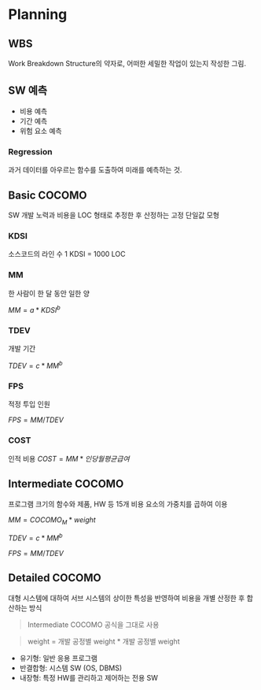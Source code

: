 # Planning

## WBS
Work Breakdown Structure의 약자로, 어떠한 세밀한 작업이 있는지 작성한 그림.

## SW 예측
- 비용 예측
- 기간 예측
- 위험 요소 예측

### Regression
과거 데이터를 아우르는 함수를 도출하여 미래를 예측하는 것.

## Basic COCOMO
SW 개발 노력과 비용을 LOC 형태로 추정한 후 산정하는 고정 단일값 모형

### KDSI
소스코드의 라인 수
1 KDSI = 1000 LOC

### MM
한 사람이 한 달 동안 일한 양

$MM = a * KDSI^b$

### TDEV
개발 기간

$TDEV = c * MM^b$

### FPS
적정 투입 인원

$FPS = MM/TDEV$

### COST
인적 비용
$COST = MM * 인당 월평균 급여$


## Intermediate COCOMO
프로그램 크기의 함수와 제품, HW 등 15개 비용 요소의 가중치를 곱하여 이용

$MM = COCOMO_M * weight$

$TDEV = c * MM^b$

$FPS = MM/TDEV$

## Detailed COCOMO
대형 시스템에 대하여 서브 시스템의 상이한 특성을 반영하여 비용을 개별 산정한 후 합산하는 방식

> Intermediate COCOMO 공식을 그대로 사용

> weight = 개발 공정별 weight * 개발 공정별 weight

- 유기형: 일반 응용 프로그램
- 반결합형: 시스템 SW (OS, DBMS)
- 내장형: 특정 HW를 관리하고 제어하는 전용 SW

